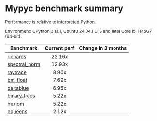 # Mypyc benchmark summary

Performance is relative to interpreted Python.

Environment: CPython 3.13.1, Ubuntu 24.04.1 LTS and Intel Core i5-1145G7 (64-bit).

| Benchmark | Current perf | Change in 3 months |
| --- | :---: | :---: |
| [richards](benchmarks/richards.md) | 22.16x |  |
| [spectral_norm](benchmarks/spectral_norm.md) | 12.93x |  |
| [raytrace](benchmarks/raytrace.md) | 8.90x |  |
| [bm_float](benchmarks/bm_float.md) | 7.69x |  |
| [deltablue](benchmarks/deltablue.md) | 6.95x |  |
| [binary_trees](benchmarks/binary_trees.md) | 5.22x |  |
| [hexiom](benchmarks/hexiom.md) | 5.22x |  |
| [nqueens](benchmarks/nqueens.md) | 2.12x |  |
